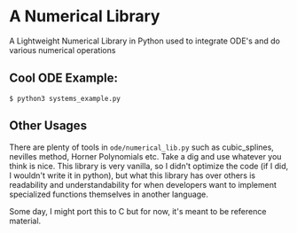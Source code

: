# A Numerical Library
A Lightweight Numerical Library in Python used to integrate ODE's
and do various numerical operations

## Cool ODE Example:
```
$ python3 systems_example.py
```

## Other Usages
There are plenty of tools in `ode/numerical_lib.py` such as cubic\_splines, nevilles method, Horner Polynomials etc. Take a dig and use whatever you think is nice. This library is very vanilla, so I didn't optimize the code (if I did, I wouldn't write it in python), but what this library has over others is readability and understandability for when developers want to implement specialized functions themselves in another language. 

Some day, I might port this to C but for now, it's meant to be reference material.
